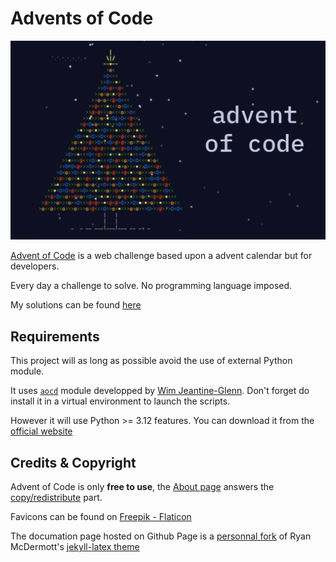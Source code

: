 # Advents of Code

<p align="center">
    <img src="./assets/big-advent-code-2015.png">
</p>

[Advent of Code](https://adventofcode.com/) is a web challenge based upon a advent calendar but for developers.

Every day a challenge to solve. No programming language imposed.

My solutions can be found [here](https://mtouzot.github.io/advents-of-code/)

## Requirements

This project will as long as possible avoid the use of external Python module.

It uses [`aocd`](https://github.com/wimglenn/advent-of-code-data) module developped by [Wim Jeantine-Glenn](https://github.com/wimglenn). Don't forget do install it in a virtual environment to launch the scripts.

However it will use Python >= 3.12 features. You can download it from the [official website](https://www.python.org/downloads/)

## Credits & Copyright

Advent of Code is only **free to use**, the [About page](https://adventofcode.com/about) answers the [copy/redistribute](https://adventofcode.com/about#faq_copying) part.

Favicons can be found on <a href="https://www.flaticon.com/fr/icones-gratuites/biscuit-de-noel" title="biscuit-de-noel icônes">Freepik - Flaticon</a>

The documation page hosted on Github Page is a [personnal fork](https://github.com/mtouzot/jekyll-latex.git) of Ryan McDermott's [jekyll-latex theme](https://github.com/ryanmcdermott/jekyll-latex)